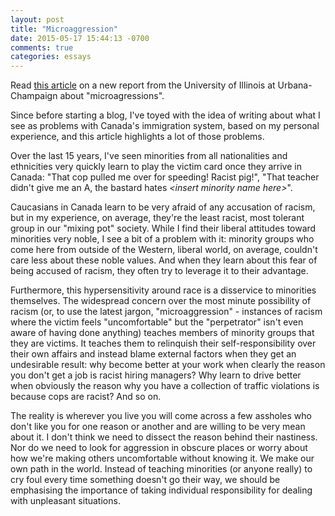 ```yaml
---
layout: post
title: "Microaggression"
date: 2015-05-17 15:44:13 -0700
comments: true
categories: essays
---
```



Read [this article](http://www.nationalreview.com/article/418273/university-report-room-full-white-people-microaggression-katherine-timpf) on a new report from the University of Illinois at Urbana-Champaign about "microagressions".

Since before starting a blog, I've toyed with the idea of writing about what I see as problems with Canada's immigration system, based on my personal experience, and this article highlights a lot of those problems.

<!-- More -->

Over the last 15 years, I've seen minorities from all nationalities and ethnicities very quickly learn to play the victim card once they arrive in Canada: "That cop pulled me over for speeding! Racist pig!", "That teacher didn't give me an A, the bastard hates *\<insert minority name here\>*".

Caucasians in Canada learn to be very afraid of any accusation of racism, but in my experience, on average, they're the least racist, most tolerant group in our "mixing pot" society. While I find their liberal attitudes toward minorities very noble, I see a bit of a problem with it: minority groups who come here from outside of the Western, liberal world, on average, couldn't care less about these noble values. And when they learn about this fear of being accused of racism, they often try to leverage it to their advantage.

Furthermore, this hypersensitivity around race is a disservice to minorities themselves. The widespread concern over the most minute possibility of racism (or, to use the latest jargon, "microaggression" - instances of racism where the victim feels "uncomfortable" but the "perpetrator" isn't even aware of having done anything) teaches members of minority groups that they are victims. It teaches them to relinquish their self-responsibility over their own affairs and instead blame external factors when they get an undesirable result: why become better at your work when clearly the reason you don't get a job is racist hiring managers? Why learn to drive better when obviously the reason why you have a collection of traffic violations is because cops are racist? And so on.

The reality is wherever you live you will come across a few assholes who don't like you for one reason or another and are willing to be very mean about it. I don't think we need to dissect the reason behind their nastiness. Nor do we need to look for aggression in obscure places or worry about how we're making others uncomfortable without knowing it. We make our own path in the world. Instead of teaching minorities (or anyone really) to cry foul every time something doesn't go their way, we should be emphasising the importance of taking individual responsibility for dealing with unpleasant situations.
